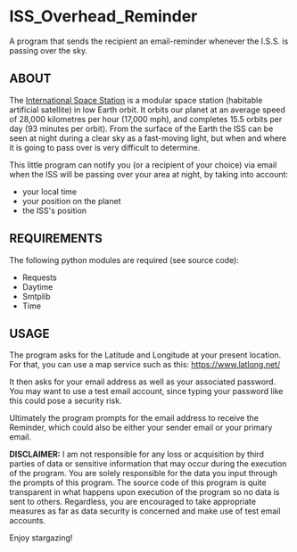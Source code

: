 # ISS_Overhead_Reminder
A program that sends the recipient an email-reminder whenever the I.S.S. is passing over the sky.

## ABOUT
The [International Space Station](https://en.wikipedia.org/wiki/International_Space_Station) is a modular space station (habitable artificial satellite) in low Earth orbit. It orbits our planet at an average speed of 28,000 kilometres per hour (17,000 mph), and completes 15.5 orbits per day (93 minutes per orbit). From the surface of the Earth the ISS can be seen at night during a clear sky as a fast-moving light, but when and where it is going to pass over is very difficult to determine. 

This little program can notify you (or a recipient of your choice) via email when the ISS will be passing over your area at night, by taking into account:

- your local time
- your position on the planet 
- the ISS's position

## REQUIREMENTS
The following python modules are required (see source code):
- Requests
- Daytime
- Smtplib
- Time

## USAGE
The program asks for the Latitude and Longitude at your present location. 
For that, you can use a map service such as this: https://www.latlong.net/ 

It then asks for your email address as well as your associated password. 
You may want to use a test email account, since typing your password like this could pose a security risk.

Ultimately the program prompts for the email address to receive the Reminder, which could also be either your sender email or your primary email.

**DISCLAIMER:** I am not responsible for any loss or acquisition by third parties of data or sensitive information that may occur during the execution of the program. You are solely responsible for the data you input through the prompts of this program. The source code of this program is quite transparent in what happens upon execution of the program so no data is sent to others. Regardless, you are encouraged to take appropriate measures as far as data security is concerned and make use of test email accounts.



Enjoy stargazing!
